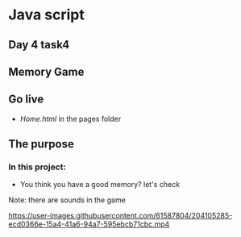 # Java script 
## Day 4 task4 
## Memory Game

## Go live
- *Home.html* in the pages folder

## The purpose
### In this project:
- You think you have a good memory?
let's check

Note: there are sounds in the game

https://user-images.githubusercontent.com/61587804/204105285-ecd0366e-15a4-41a6-94a7-595ebcb71cbc.mp4

